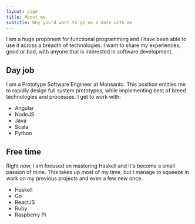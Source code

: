 ```yaml
---
layout: page
title: About me
subtitle: Why you'd want to go on a date with me
---
```


I am a huge proponent for functional programming and I have been able to use it across a breadth of technologies. I want to share my experiences, good or bad, with anyone that is interested in software development.

## Day job ##
I am a Prototype Software Engineer at Monsanto. This position entitles me to rapidly design full system prototypes, while implementing best of breed technologies and processes. I get to work with:

* Angular
* NodeJS
* Java
* Scala
* Python

## Free time ##
Right now, I am focused on mastering Haskell and it's become a small passion of mine. This takes up most of my time, but I manage to squeeze in work on my previous projects and even a few new once.

* Haskell
* Go
* ReactJS
* Ruby
* Raspberry Pi

<!-- I am also involved with the process of transitioning these prototypes to full fledge systems under an on going team. This involves training, introduction to tools, style guide construction, and best practice communication. -->
<!--
In my free time I have been working hard to learn Haskell and it has become a small passion of mine. I really enjoy the type system design and the language philosophy of composition as a whole. My advancements with Haskell have heavily influenced my style of development across the board. -->
